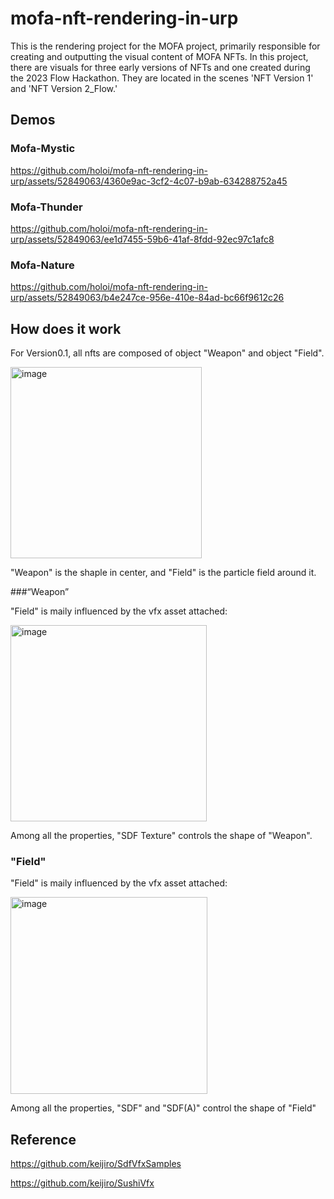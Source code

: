 # mofa-nft-rendering-in-urp
This is the rendering project for the MOFA project, primarily responsible for creating and outputting the visual content of MOFA NFTs. In this project, there are visuals for three early versions of NFTs and one created during the 2023 Flow Hackathon. They are located in the scenes 'NFT Version 1' and 'NFT Version 2_Flow.'

## Demos

### Mofa-Mystic
https://github.com/holoi/mofa-nft-rendering-in-urp/assets/52849063/4360e9ac-3cf2-4c07-b9ab-634288752a45


### Mofa-Thunder
https://github.com/holoi/mofa-nft-rendering-in-urp/assets/52849063/ee1d7455-59b6-41af-8fdd-92ec97c1afc8


### Mofa-Nature
https://github.com/holoi/mofa-nft-rendering-in-urp/assets/52849063/b4e247ce-956e-410e-84ad-bc66f9612c26


## How does it work
For Version0.1, all nfts are composed of object "Weapon" and object "Field".

<img width="306" alt="image" src="https://github.com/holoi/mofa-nft-rendering-in-urp/assets/52849063/1ef5aeda-26ed-4173-82db-838f9cb0bfa2">

"Weapon" is the shaple in center, and "Field" is the particle field around it.

###“Weapon”

"Field" is maily influenced by the vfx asset attached:

<img width="314" alt="image" src="https://github.com/holoi/mofa-nft-rendering-in-urp/assets/52849063/12535d77-ec88-432f-b9f5-5cf582253e73">

Among all the properties, "SDF Texture" controls the shape of "Weapon".

### "Field"

"Field" is maily influenced by the vfx asset attached:

<img width="315" alt="image" src="https://github.com/holoi/mofa-nft-rendering-in-urp/assets/52849063/1ab3540f-2482-4534-be28-c4f5e57e495e">

Among all the properties, "SDF" and "SDF(A)" control the shape of "Field"




## Reference

https://github.com/keijiro/SdfVfxSamples

https://github.com/keijiro/SushiVfx
